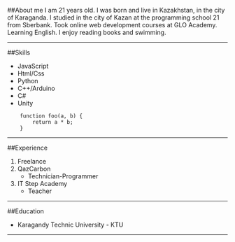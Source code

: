 ##About me
    I am 21 years old. I was born and live in Kazakhstan, in the city of Karaganda.
    I studied in the city of Kazan at the programming school 21 from Sberbank.
    Took online web development courses at GLO Academy.
    Learning English. I enjoy reading books and swimming.

***

##Skills
- JavaScript
- Html/Css
- Python
- C++/Arduino
- C#
- Unity

```
    function foo(a, b) {
        return a * b;
    }
```

***

##Experience
1. Freelance
2. QazCarbon
    - Technician-Programmer
3. IT Step Academy
    - Teacher

***

##Education
- Karagandy Technic University - KTU

***